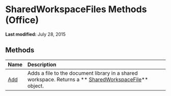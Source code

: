 
# SharedWorkspaceFiles Methods (Office)

 **Last modified:** July 28, 2015


## Methods



|**Name**|**Description**|
|:-----|:-----|
| [Add](d6a8e86b-2075-be56-3e3f-75c3ffa6241c.md)|Adds a file to the document library in a shared workspace. Returns a  ** [SharedWorkspaceFile](44e0bbfa-145d-df71-928f-2333b54f1829.md)** object.|
